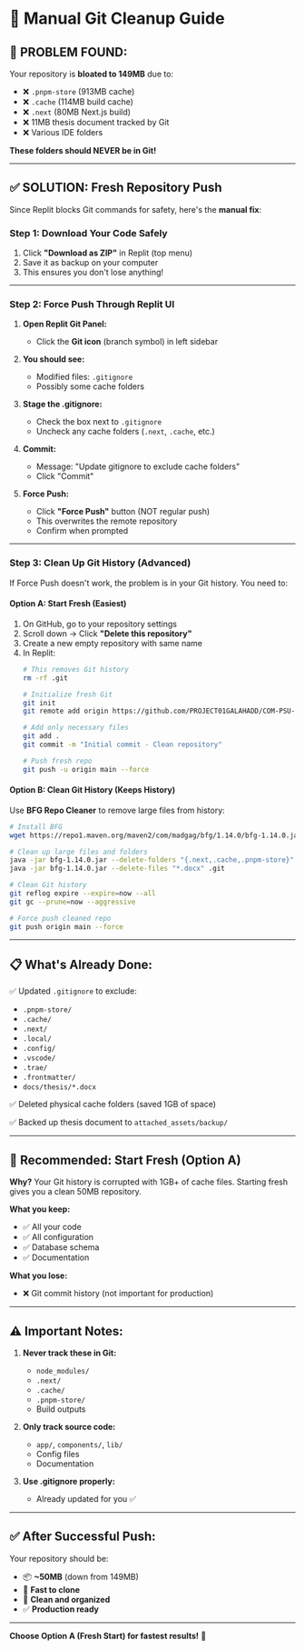 # 🧹 Manual Git Cleanup Guide

## 🚨 **PROBLEM FOUND:**

Your repository is **bloated to 149MB** due to:
- ❌ `.pnpm-store` (913MB cache)
- ❌ `.cache` (114MB build cache)  
- ❌ `.next` (80MB Next.js build)
- ❌ 11MB thesis document tracked by Git
- ❌ Various IDE folders

**These folders should NEVER be in Git!**

---

## ✅ **SOLUTION: Fresh Repository Push**

Since Replit blocks Git commands for safety, here's the **manual fix**:

### **Step 1: Download Your Code Safely**

1. Click **"Download as ZIP"** in Replit (top menu)
2. Save it as backup on your computer
3. This ensures you don't lose anything!

---

### **Step 2: Force Push Through Replit UI**

1. **Open Replit Git Panel:**
   - Click the **Git icon** (branch symbol) in left sidebar

2. **You should see:**
   - Modified files: `.gitignore`
   - Possibly some cache folders

3. **Stage the .gitignore:**
   - Check the box next to `.gitignore`
   - Uncheck any cache folders (`.next`, `.cache`, etc.)

4. **Commit:**
   - Message: "Update gitignore to exclude cache folders"
   - Click "Commit"

5. **Force Push:**
   - Click **"Force Push"** button (NOT regular push)
   - This overwrites the remote repository
   - Confirm when prompted

---

### **Step 3: Clean Up Git History (Advanced)**

If Force Push doesn't work, the problem is in your Git history. You need to:

#### **Option A: Start Fresh (Easiest)**

1. On GitHub, go to your repository settings
2. Scroll down → Click **"Delete this repository"**
3. Create a new empty repository with same name
4. In Replit:
   ```bash
   # This removes Git history
   rm -rf .git
   
   # Initialize fresh Git
   git init
   git remote add origin https://github.com/PROJECT01GALAHADD/COM-PSU-Rizal
   
   # Add only necessary files
   git add .
   git commit -m "Initial commit - Clean repository"
   
   # Push fresh repo
   git push -u origin main --force
   ```

#### **Option B: Clean Git History (Keeps History)**

Use **BFG Repo Cleaner** to remove large files from history:

```bash
# Install BFG
wget https://repo1.maven.org/maven2/com/madgag/bfg/1.14.0/bfg-1.14.0.jar

# Clean up large files and folders
java -jar bfg-1.14.0.jar --delete-folders "{.next,.cache,.pnpm-store}" .git
java -jar bfg-1.14.0.jar --delete-files "*.docx" .git

# Clean Git history
git reflog expire --expire=now --all
git gc --prune=now --aggressive

# Force push cleaned repo
git push origin main --force
```

---

## 📋 **What's Already Done:**

✅ Updated `.gitignore` to exclude:
- `.pnpm-store/`
- `.cache/`
- `.next/`
- `.local/`
- `.config/`
- `.vscode/`
- `.trae/`
- `.frontmatter/`
- `docs/thesis/*.docx`

✅ Deleted physical cache folders (saved 1GB of space)

✅ Backed up thesis document to `attached_assets/backup/`

---

## 🎯 **Recommended: Start Fresh (Option A)**

**Why?** Your Git history is corrupted with 1GB+ of cache files. Starting fresh gives you a clean 50MB repository.

**What you keep:**
- ✅ All your code
- ✅ All configuration
- ✅ Database schema
- ✅ Documentation

**What you lose:**
- ❌ Git commit history (not important for production)

---

## ⚠️ **Important Notes:**

1. **Never track these in Git:**
   - `node_modules/` 
   - `.next/`
   - `.cache/`
   - `.pnpm-store/`
   - Build outputs

2. **Only track source code:**
   - `app/`, `components/`, `lib/`
   - Config files
   - Documentation

3. **Use .gitignore properly:**
   - Already updated for you ✅

---

## ✅ **After Successful Push:**

Your repository should be:
- 📦 **~50MB** (down from 149MB)
- 🚀 **Fast to clone**
- 🧹 **Clean and organized**
- ✅ **Production ready**

---

**Choose Option A (Fresh Start) for fastest results!** 🎯
